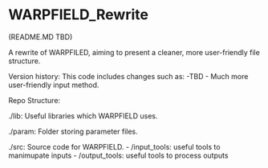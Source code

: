# WARPFIELD_Rewrite
(README.MD TBD)

A rewrite of WARPFILED, aiming to present a cleaner, more user-friendly file structure.

Version history:
This code includes changes such as:
    -TBD
    - Much more user-friendly input method.

    
Repo Structure:

./lib: Useful libraries which WARPFIELD uses.

./param: Folder storing parameter files.

./src: Source code for WARPFIELD.
    - /input_tools: useful tools to manimupate inputs
    - /output_tools: useful tools to process outputs